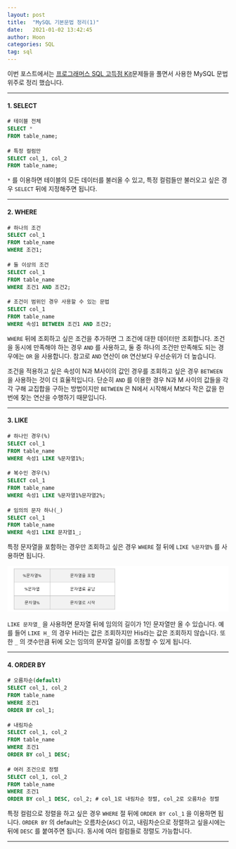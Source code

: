 ```yaml
---
layout: post
title:  "MySQL 기본문법 정리(1)"
date:   2021-01-02 13:42:45
author: Hoon
categories: SQL
tag: sql
---
```


이번 포스트에서는 [프로그래머스 SQL 고득점 Kit](https://programmers.co.kr/learn/challenges)문제들을 풀면서 사용한 MySQL 문법 위주로 정리 했습니다.

-----

#### 1. SELECT

~~~sql
# 테이블 전체
SELECT * 
FROM table_name;

# 특정 컬럼만
SELECT col_1, col_2
FROM table_name;
~~~

`*` 를 이용하면 테이블의 모든 데이터를 불러올 수 있고, 특정 컬럼들만 불러오고 싶은 경우 `SELECT` 뒤에 지정해주면 됩니다.

------

#### 2. WHERE

~~~sql
# 하나의 조건
SELECT col_1
FROM table_name
WHERE 조건1;

# 둘 이상의 조건
SELECT col_1
FROM table_name
WHERE 조건1 AND 조건2;

# 조건이 범위인 경우 사용할 수 있는 문법
SELECT col_1
FROM table_name
WHERE 속성1 BETWEEN 조건1 AND 조건2;
~~~

`WHERE` 뒤에 조회하고 싶은 조건을 추가하면 그 조건에 대한 데이터만 조회합니다. 조건을 동시에 만족해야 하는 경우 `AND` 를 사용하고, 둘 중 하나의 조건만 만족해도 되는 경우에는 `OR` 을 사용합니다. 참고로 `AND` 연산이 `OR` 연산보다 우선순위가 더 높습니다.

조건을 적용하고 싶은 속성이 N과 M사이의 값인 경우를 조회하고 싶은 경우 `BETWEEN` 을 사용하는 것이 더 효율적입니다. 단순히 `AND` 를 이용한 경우 N과 M 사이의 값들을 각각 구해 교집합을 구하는 방법이지만 `BETWEEN` 은 N에서 시작해서 M보다 작은 값을 한번에 찾는 연산을 수행하기 때문입니다. 

-----

#### 3. LIKE

~~~sql
# 하나인 경우(%)
SELECT col_1
FROM table_name
WHERE 속성1 LIKE %문자열1%;

# 복수인 경우(%)
SELECT col_1
FROM table_name
WHERE 속성1 LIKE %문자열1%문자열2%;

# 임의의 문자 하나(_)
SELECT col_1
FROM table_name
WHERE 속성1 LIKE 문자열1_;
~~~

특정 문자열을 포함하는 경우만 조회하고 싶은 경우 `WHERE` 절 뒤에 `LIKE %문자열%` 를 사용하면 됩니다.

![SQL문법정리1.PNG](https://github.com/hoon-923/hoon-923.github.io/blob/main/_images/SQL/SQL_%EB%AC%B8%EB%B2%95/SQL%EB%AC%B8%EB%B2%95%EC%A0%95%EB%A6%AC1.PNG?raw=true)

`LIKE 문자열_` 을 사용하면 문자열 뒤에 임의의 길이가 1인 문자열만 올 수 있습니다. 예를 들어 `LIKE H_` 의 경우 Hi라는 값은 조회하지만 His라는 값은 조회하지 않습니다. 또한 `_` 의 갯수만큼 뒤에 오는 임의의 문자열 길이를 조정할 수 있게 됩니다.

-------

#### 4. ORDER BY

~~~sql
# 오름차순(default)
SELECT col_1, col_2
FROM table_name
WHERE 조건1
ORDER BY col_1;

# 내림차순
SELECT col_1, col_2
FROM table_name
WHERE 조건1
ORDER BY col_1 DESC;

# 여러 조건으로 정렬
SELECT col_1, col_2
FROM table_name
WHERE 조건1
ORDER BY col_1 DESC, col_2; # col_1로 내림차순 정렬, col_2로 오름차순 정렬
~~~

특정 컬럼으로 정렬을 하고 싶은 경우 `WHERE` 절 뒤에 `ORDER BY col_1` 을 이용하면 됩니다. `ORDER BY` 의 default는 오름차순(`ASC`) 이고, 내림차순으로 정렬하고 싶을시에는 뒤에 `DESC` 를 붙여주면 됩니다. 동시에 여러 컬럼들로 정렬도 가능합니다.

------

